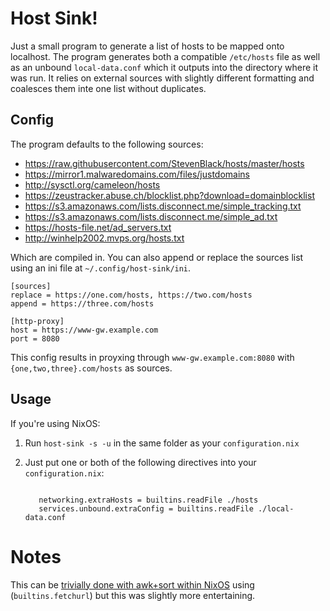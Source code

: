 # Host Sink!

Just a small program to generate a list of hosts to be mapped onto
localhost. The program generates both a compatible `/etc/hosts` file as
well as an unbound `local-data.conf` which it outputs into the directory
where it was run. It relies on external sources with slightly
different formatting and coalesces them inte one list without
duplicates.

## Config

The program defaults to the following sources:

 * https://raw.githubusercontent.com/StevenBlack/hosts/master/hosts
 * https://mirror1.malwaredomains.com/files/justdomains
 * http://sysctl.org/cameleon/hosts
 * https://zeustracker.abuse.ch/blocklist.php?download=domainblocklist
 * https://s3.amazonaws.com/lists.disconnect.me/simple_tracking.txt
 * https://s3.amazonaws.com/lists.disconnect.me/simple_ad.txt
 * https://hosts-file.net/ad_servers.txt
 * http://winhelp2002.mvps.org/hosts.txt

Which are compiled in. You can also append or replace the sources list
using an ini file at `~/.config/host-sink/ini`.

~~~{.ini}
[sources]
replace = https://one.com/hosts, https://two.com/hosts
append = https://three.com/hosts

[http-proxy]
host = https://www-gw.example.com
port = 8080
~~~

This config results in proyxing through `www-gw.example.com:8080` with
`{one,two,three}.com/hosts` as sources.

## Usage

If you're using NixOS:

  1. Run `host-sink -s -u` in the same folder as your `configuration.nix`
  1. Just put one or both of the following directives into your
     `configuration.nix`:

     ~~~{.nix}

        networking.extraHosts = builtins.readFile ./hosts
        services.unbound.extraConfig = builtins.readFile ./local-data.conf

     ~~~

# Notes

This can be [trivially done with awk+sort within NixOS](https://github.com/NixOS/nixpkgs/pull/47518) using (`builtins.fetchurl`)
but this was slightly more entertaining.
